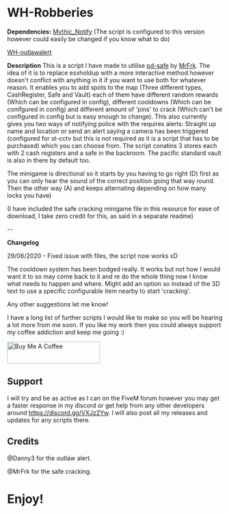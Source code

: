 # WH-Robberies

**Dependencies:**
[Mythic_Notify](https://github.com/JayMontana36/mythic_notify) (The script is configured to this version however could easily be changed if you know what to do)

[WH-outlawalert](https://github.com/WindiestHook381/wh_outlawalert) 

**Description**
This is a script I have made to utilise [pd-safe](https://forum.cfx.re/t/release-pd-safe-standalone-lua-safecracking-minigame/1231799) by [MrFrk](https://forum.cfx.re/u/mrfrk/summary). The idea of it is to replace esxholdup with a more interactive method however doesn't conflict with anything in it if you want to use both for whatever reason. It enables you to add spots to the map (Three different types, CashRegister, Safe and Vault) each of them have different random rewards (Which can be configured in config), different cooldowns (Which can be conifgured in config) and different amount of 'pins' to crack (Which can't be configured in config but is easy enough to change). This also currently gives you two ways of notifying police with the requires alerts: Straight up name and location or send an alert saying a camera has been triggered (configured for st-cctv but this is not required as it is a script that has to be purchased) which you can choose from. The script conatins 3 stores each with 2 cash registers and a safe in the backroom. The pacific standard vault is also in there by default too.

The minigame is directional so it starts by you having to go right (D) first as you can only hear the sound of the correct position going that way round. Then the other way (A) and keeps alternating depending on how many locks you have)

(I have included the safe cracking minigame file in this resource for ease of download, I take zero credit for this, as said in a separate readme)

--

**Changelog**

29/06/2020 - Fixed issue with files, the script now works xD

The cooldown system has been bodged really. It works but not how I would want it to so may come back to it and re do the whole thing now I know what needs to happen and where.
Might add an option so instead of the 3D text to use a specific configurable item nearby to start 'cracking'.

Any other suggestions let me know!

I have a long list of further scripts I would like to make so you will be hearing a lot more from me soon.
If you like my work then you could always support my coffee addiction and keep me going :)

<a href="https://www.buymeacoffee.com/windiesthook381" target="_blank"><img src="https://cdn.buymeacoffee.com/buttons/default-orange.png" alt="Buy Me A Coffee" style="height: 51px !important;width: 217px !important;" ></a>

## Support
I will try and be as active as I can on the FiveM forum however you may get a faster response in my discord or get help from any other developers around https://discord.gg/VXJz2Yw. I will also post all my releases and updates for any scripts there.

## Credits
@Danny3 for the outlaw alert.

@MrFrk for the safe cracking.

# Enjoy!

